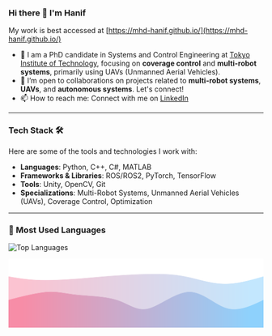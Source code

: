 ### Hi there 👋 I'm Hanif

My work is best accessed at [https://mhd-hanif.github.io/](https://mhd-hanif.github.io/)

- 🔭 I am a PhD candidate in Systems and Control Engineering at [Tokyo Institute of Technology](https://www.titech.ac.jp/), focusing on **coverage control** and **multi-robot systems**, primarily using UAVs (Unmanned Aerial Vehicles).
- 🤝 I’m open to collaborations on projects related to **multi-robot systems**, **UAVs**, and **autonomous systems**. Let's connect!
- 📫 How to reach me: Connect with me on [LinkedIn](https://www.linkedin.com/in/muhammad-hanif-6189b0157/)

---

### Tech Stack 🛠️

Here are some of the tools and technologies I work with:

- **Languages**: Python, C++, C#, MATLAB
- **Frameworks & Libraries**: ROS/ROS2, PyTorch, TensorFlow
- **Tools**: Unity, OpenCV, Git
- **Specializations**: Multi-Robot Systems, Unmanned Aerial Vehicles (UAVs), Coverage Control, Optimization

---

### 🔧 Most Used Languages
![Top Languages](https://github-readme-stats.vercel.app/api/top-langs/?username=mhd-hanif&layout=compact&theme=radical)


<!-- 
### Featured Projects
Here are some highlights of my work:

- **[Efficient Angle-Aware Coverage Control](https://github.com/mhd-hanif/efficient-angle-aware-coverage-control)**: Research on improving 3D map reconstruction using drone networks with real-time feedback.
- **[Rice Panicle Detection](https://github.com/mhd-hanif/rice-panicle-detection)**: Deep learning-based instance segmentation for agricultural applications.
- **[Ice Hockey Simulator](https://github.com/mhd-hanif/ice-hockey-simulator)**: A Python-based 2D simulator for training drills and visualizations.

---
-->

<!--
Feel free to explore my repositories, fork and contribute, or reach out for collaboration! 🚀
-->

![Muhammad Hanif](./wave-footer.svg)
